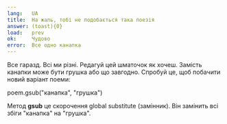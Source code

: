 ```yaml
---
lang:   UA
title:  На жаль, тобі не подобається така поезія
answer: (toast){0}
load:   prev
ok:     Чудово
error:  Все одно канапка
---
```


Все гаразд. Всі ми різні. Редагуй цей шматочок як хочеш. Замість канапки може бути грушка або що завгодно.
Спробуй це, щоб побачити новий варіант поеми:

   poem.gsub("канапка", "грушка")
   
Метод __gsub__ це скорочення global substitute (замінник). Він замінить всі збіги "канапка" на "грушка".

